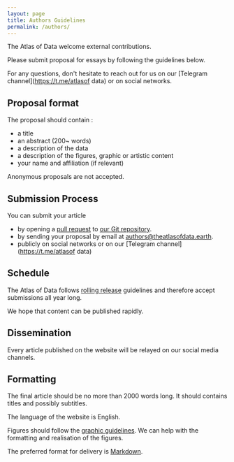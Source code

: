 ```yaml
---
layout: page
title: Authors Guidelines
permalink: /authors/
---
```


The Atlas of Data welcome external contributions.

Please submit proposal for essays by following the guidelines below.

For any questions, don't hesitate to reach out for us on our [Telegram channel](https://t.me/atlasof data) or on social networks.


## Proposal format

The proposal should contain :

- a title
- an abstract (200~ words)
- a description of the data
- a description of the figures, graphic or artistic content
- your name and affiliation (if relevant)

Anonymous proposals are not accepted.

## Submission Process

You can submit your article

- by opening a [pull request](https://en.wikipedia.org/wiki/Distributed_version_control#Pull_requests) to [our Git repository](https://github.com/theatlasofdata/theatlasofdata.earth).
- by sending your proposal by email at [authors@theatlasofdata.earth](mailyo:authors@theatlasofdata.earth).
- publicly on social networks or on our [Telegram channel](https://t.me/atlasof data)

## Schedule

The Atlas of Data follows [rolling release](https://en.wikipedia.org/wiki/Rolling_release) guidelines and therefore accept submissions all year long.

We hope that content can be published rapidly.

## Dissemination

Every article published on the website will be relayed on our social media channels.

## Formatting

The final article should be no more than 2000 words long. It should contains titles and possibly subtitles.

The language of the website is English.

Figures should follow the [graphic guidelines](https://github.com/theatlasofdata/visual-identity). We can help with the formatting and realisation of the figures.

The preferred format for delivery is [Markdown](https://en.wikipedia.org/wiki/Markdown).
